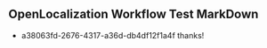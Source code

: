 ## OpenLocalization Workflow Test MarkDown

* a38063fd-2676-4317-a36d-db4df12f1a4f 
thanks!



<!--HONumber=Feb16_HO3-->
